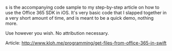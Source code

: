 s is the accompanying code sample to my step-by-step article on how to use the Office 365 SDK in iOS. It's very basic code that I slapped together in a very short amount of time, and is meant to be a quick demo, nothing more.

Use however you wish. No attribution necessary.

Article: http://www.kloh.me/programming/get-files-from-office-365-in-swift

